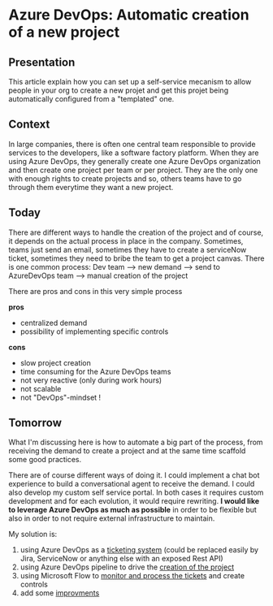# Azure DevOps: Automatic creation of a new project

## Presentation

This article explain how you can set up a self-service mecanism to allow people in your org to create a new projet and get this projet being automatically configured from a "templated" one.

## Context

In large companies, there is often one central team responsible to provide services to the developers, like a software factory platform. When they are using Azure DevOps, they generally create one Azure DevOps organization and then create one project per team or per project. They are the only one with enough rights to create projects and so, others teams have to go through them everytime they want a new project.

## Today

There are different ways to handle the creation of the project and of course, it depends on the actual process in place in the company. Sometimes, teams just send an email, sometimes they have to create a serviceNow ticket, sometimes they need to bribe the team to get a project canvas. There is one common process:
Dev team --> new demand --> send to AzureDevOps team --> manual creation of the project

There are pros and cons in this very simple process

**pros**

- centralized demand
- possibility of implementing specific controls

**cons**

- slow project creation
- time consuming for the Azure DevOps teams 
- not very reactive (only during work hours)
- not scalable
- not "DevOps"-mindset !

## Tomorrow

What I'm discussing here is how to automate a big part of the process, from receiving the demand to create a project and at the same time scaffold some good practices.

There are of course different ways of doing it. I could implement a chat bot experience to build a conversational agent to receive the demand. I could also develop my custom self service portal. In both cases it requires custom development and for each evolution, it would require rewriting. **I would like to leverage Azure DevOps as much as possible** in order to be flexible but also in order to not require external infrastructure to maintain.

My solution is:

1. using Azure DevOps as a [ticketing system](./ticketing/readme.md) (could be replaced easily by Jira, ServiceNow or anything else with an exposed Rest API)
2. using Azure DevOps pipeline to drive the [creation of the project](./creation/readme.md)
3. using Microsoft Flow to [monitor and process the tickets](./processing/readme.md) and create controls
4. add some [improvments](./improvments/readme.md)
